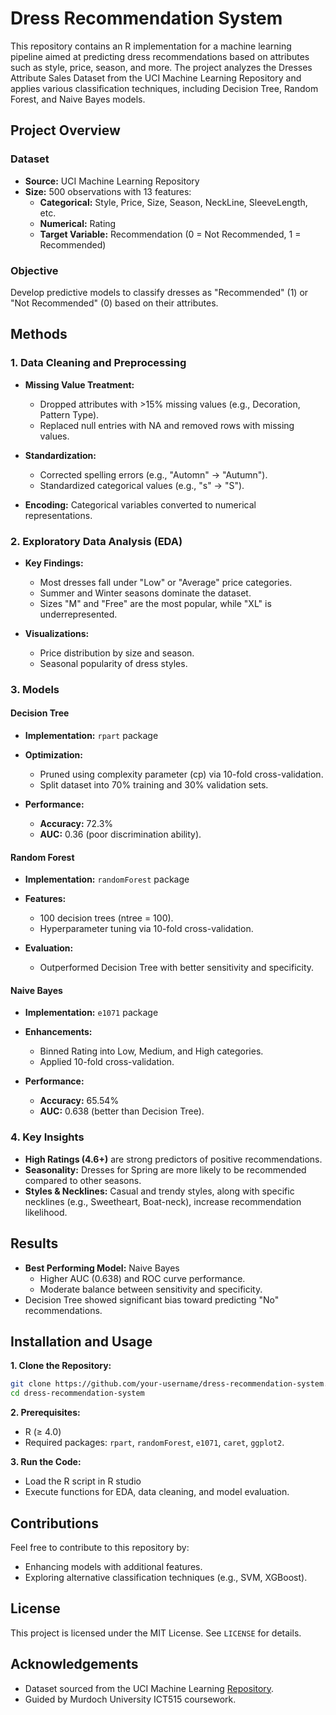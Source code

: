 # Dress Recommendation System

This repository contains an R implementation for a machine learning pipeline aimed at predicting dress recommendations based on attributes such as style, price, season, and more. The project analyzes the Dresses Attribute Sales Dataset from the UCI Machine Learning Repository and applies various classification techniques, including Decision Tree, Random Forest, and Naive Bayes models.

## Project Overview

### Dataset

- **Source:** UCI Machine Learning Repository
- **Size:** 500 observations with 13 features:
  - **Categorical:** Style, Price, Size, Season, NeckLine, SleeveLength, etc.
  - **Numerical:** Rating
  - **Target Variable:** Recommendation (0 = Not Recommended, 1 = Recommended)

### Objective

Develop predictive models to classify dresses as "Recommended" (1) or "Not Recommended" (0) based on their attributes.

## Methods

### 1. Data Cleaning and Preprocessing

- **Missing Value Treatment:**

  - Dropped attributes with >15% missing values (e.g., Decoration, Pattern Type).
  - Replaced null entries with NA and removed rows with missing values.

- **Standardization:**

  - Corrected spelling errors (e.g., "Automn" → "Autumn").
  - Standardized categorical values (e.g., "s" → "S").

- **Encoding:** Categorical variables converted to numerical representations.

### 2. Exploratory Data Analysis (EDA)

- **Key Findings:**

  - Most dresses fall under "Low" or "Average" price categories.
  - Summer and Winter seasons dominate the dataset.
  - Sizes "M" and "Free" are the most popular, while "XL" is underrepresented.

- **Visualizations:**

  - Price distribution by size and season.
  - Seasonal popularity of dress styles.

### 3. Models

#### **Decision Tree**

- **Implementation:** `rpart` package
- **Optimization:**

  - Pruned using complexity parameter (cp) via 10-fold cross-validation.
  - Split dataset into 70% training and 30% validation sets.

- **Performance:**

  - **Accuracy:** 72.3%
  - **AUC:** 0.36 (poor discrimination ability).

#### **Random Forest**

- **Implementation:** `randomForest` package
- **Features:**

  - 100 decision trees (ntree = 100).
  - Hyperparameter tuning via 10-fold cross-validation.

- **Evaluation:**
  - Outperformed Decision Tree with better sensitivity and specificity.

#### Naive Bayes

- **Implementation:** `e1071` package
- **Enhancements:**

  - Binned Rating into Low, Medium, and High categories.
  - Applied 10-fold cross-validation.

- **Performance:**
  - **Accuracy:** 65.54%
  - **AUC:** 0.638 (better than Decision Tree).

### 4. Key Insights

- **High Ratings (4.6+)** are strong predictors of positive recommendations.
- **Seasonality:** Dresses for Spring are more likely to be recommended compared to other seasons.
- **Styles & Necklines:** Casual and trendy styles, along with specific necklines (e.g., Sweetheart, Boat-neck), increase recommendation likelihood.

## Results

- **Best Performing Model:** Naive Bayes
  - Higher AUC (0.638) and ROC curve performance.
  - Moderate balance between sensitivity and specificity.
- Decision Tree showed significant bias toward predicting "No" recommendations.

## Installation and Usage

**1. Clone the Repository:**

```bash
git clone https://github.com/your-username/dress-recommendation-system.git
cd dress-recommendation-system
```

**2. Prerequisites:**

- R (≥ 4.0)
- Required packages: `rpart`, `randomForest`, `e1071`, `caret`, `ggplot2`.

**3. Run the Code:**

- Load the R script in R studio
- Execute functions for EDA, data cleaning, and model evaluation.

## Contributions

Feel free to contribute to this repository by:

- Enhancing models with additional features.
- Exploring alternative classification techniques (e.g., SVM, XGBoost).

## License

This project is licensed under the MIT License. See `LICENSE` for details.

## Acknowledgements

- Dataset sourced from the UCI Machine Learning [Repository](https://archive.ics.uci.edu/dataset/289/dresses+attribute+sales).
- Guided by Murdoch University ICT515 coursework.
